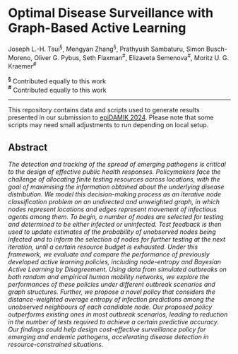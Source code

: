 # Optimal Disease Surveillance with Graph-Based Active Learning

​​Joseph L.-H. Tsui<sup>§</sup>, Mengyan Zhang<sup>§</sup>, Prathyush Sambaturu, Simon Busch-Moreno, Oliver G. Pybus, Seth Flaxman<sup>#</sup>, Elizaveta Semenova<sup>#</sup>, Moritz U. G. Kraemer<sup>#</sup>

**<sup>§</sup>** Contributed equally to this work<br/>
**<sup>#</sup>** Contributed equally to this work

---

This repository contains data and scripts used to generate results
presented in our submission to [epiDAMIK 2024](https://epidamik.github.io/dates.html). Please note that some scripts may need small adjustments to run depending on local setup.

## Abstract

_The detection and tracking of the spread of emerging pathogens is critical to the design of effective public health responses. Policymakers face the challenge of allocating finite testing resources across locations, with the goal of maximising the information obtained about the underlying disease distribution. We model this decision-making process as an iterative node classification problem on an undirected and unweighted graph, in which nodes represent locations and edges represent movement of infectious agents among them. To begin, a number of nodes are selected for testing and determined to be either infected or uninfected. Test feedback is then used to update estimates of the probability of unobserved nodes being infected and to inform the selection of nodes for further testing at the next iteration, until a certain resource budget is exhausted. Under this framework, we evaluate and compare the performance of previously developed active learning policies, including node-entropy and Bayesian Active Learning by Disagreement. Using data from simulated outbreaks on both random and empirical human mobility networks, we explore the performances of these policies under different outbreak scenarios and graph structures. Further, we propose a novel policy that considers the distance-weighted average entropy of infection predictions among the unobserved neighbours of each candidate node. Our proposed policy outperforms existing ones in most outbreak scenarios, leading to reduction in the number of tests required to achieve a certain predictive accuracy. Our findings could help design cost-effective surveillance policy for emerging and endemic pathogens, accelerating disease detection in resource-constrained situations._